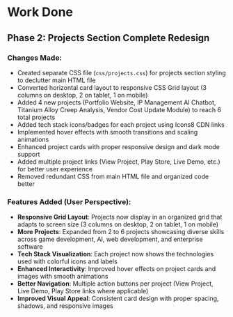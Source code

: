 # Work Done

## Phase 2: Projects Section Complete Redesign

### Changes Made:
- Created separate CSS file (`css/projects.css`) for projects section styling to declutter main HTML file
- Converted horizontal card layout to responsive CSS Grid layout (3 columns on desktop, 2 on tablet, 1 on mobile)
- Added 4 new projects (Portfolio Website, IP Management AI Chatbot, Titanium Alloy Creep Analysis, Vendor Cost Update Module) to reach 6 total projects
- Added tech stack icons/badges for each project using Icons8 CDN links
- Implemented hover effects with smooth transitions and scaling animations
- Enhanced project cards with proper responsive design and dark mode support
- Added multiple project links (View Project, Play Store, Live Demo, etc.) for better user experience
- Removed redundant CSS from main HTML file and organized code better

### Features Added (User Perspective):
- **Responsive Grid Layout**: Projects now display in an organized grid that adapts to screen size (3 columns on desktop, 2 on tablet, 1 on mobile)
- **More Projects**: Expanded from 2 to 6 projects showcasing diverse skills across game development, AI, web development, and enterprise software
- **Tech Stack Visualization**: Each project now shows the technologies used with colorful icons and labels
- **Enhanced Interactivity**: Improved hover effects on project cards and images with smooth animations
- **Better Navigation**: Multiple action buttons per project (View Project, Live Demo, Play Store links where applicable)
- **Improved Visual Appeal**: Consistent card design with proper spacing, shadows, and responsive images